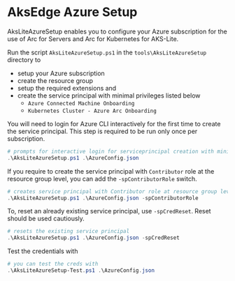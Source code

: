 # AksEdge Azure Setup

AksLiteAzureSetup enables you to configure your Azure subscription for the use of Arc for Servers and Arc for Kubernetes for AKS-Lite.

Run the script `AksLiteAzureSetup.ps1` in the `tools\AksLiteAzureSetup` directory to

* setup your Azure subscription
* create the resource group
* setup the required extensions and
* create the service principal with minimal privileges listed below
  * `Azure Connected Machine Onboarding`
  * `Kubernetes Cluster - Azure Arc Onboarding`

You will need to login for Azure CLI interactively for the first time to create the service principal. This step is required to be run only once per subscription.

```powershell
# prompts for interactive login for serviceprincipal creation with minimal privileges
.\AksLiteAzureSetup.ps1 .\AzureConfig.json
```

If you require to create the service principal with `Contributor` role at the resource group level, you can add the `-spContributorRole` switch.

```powershell
# creates service principal with Contributor role at resource group level
.\AksLiteAzureSetup.ps1 .\AzureConfig.json -spContributorRole
```

To, reset an already existing service principal, use `-spCredReset`. Reset should be used cautiously.

```powershell
# resets the existing service principal
.\AksLiteAzureSetup.ps1 .\AzureConfig.json -spCredReset
```

Test the credentials with

```powershell
# you can test the creds with 
.\AksLiteAzureSetup-Test.ps1 .\AzureConfig.json
```
